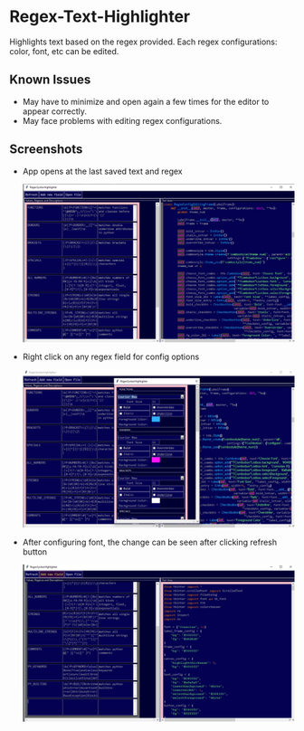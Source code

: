 # Regex-Text-Highlighter
Highlights text based on the regex provided. Each regex configurations: color, font, etc can be edited.

## Known Issues
- May have to minimize and open again a few times for the editor to appear correctly.
- May face problems with editing regex configurations.

## Screenshots
- App opens at the last saved text and regex

  ![Main App](https://raw.githubusercontent.com/prerakl123/Regex-Text-Highlighter/main/img/main%20app.png)
  
- Right click on any regex field for config options

  ![Editing Configurations](https://raw.githubusercontent.com/prerakl123/Regex-Text-Highlighter/main/img/Editing%20Configurations.png)
  
- After configuring font, the change can be seen after clicking refresh button

  ![New field](https://raw.githubusercontent.com/prerakl123/Regex-Text-Highlighter/main/img/Adding%20new%20field.png)
